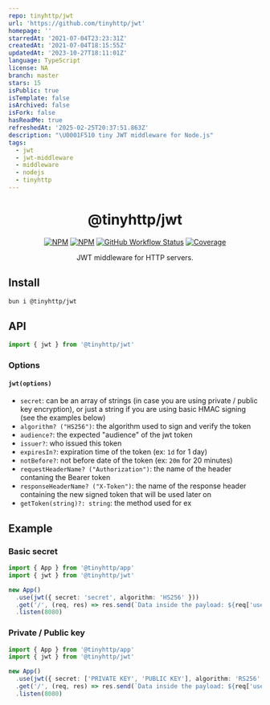 ```yaml
---
repo: tinyhttp/jwt
url: 'https://github.com/tinyhttp/jwt'
homepage: ''
starredAt: '2021-07-04T23:23:31Z'
createdAt: '2021-07-04T18:15:55Z'
updatedAt: '2023-10-27T18:11:01Z'
language: TypeScript
license: NA
branch: master
stars: 15
isPublic: true
isTemplate: false
isArchived: false
isFork: false
hasReadMe: true
refreshedAt: '2025-02-25T20:37:51.863Z'
description: "\U0001F510 tiny JWT middleware for Node.js"
tags:
  - jwt
  - jwt-middleware
  - middleware
  - nodejs
  - tinyhttp
---
```


<div align="center">

# @tinyhttp/jwt

[![NPM][npm-badge]][npm-url] [![NPM][dl-badge]][npm-url] [![GitHub Workflow Status][actions-img]][github-actions] [![Coverage][cov-img]][cov-url]

JWT middleware for HTTP servers.

</div>

## Install

```sh
bun i @tinyhttp/jwt
```

## API

```ts
import { jwt } from '@tinyhttp/jwt'
```

### Options

#### `jwt(options)`

- `secret`: can be an array of strings (in case you are using private / public key encryption), or just a string if you are using basic HMAC signing (see the examples below)
- `algorithm? ("HS256")`: the algorithm used to sign and verify the token
- `audience?`: the expected "audience" of the jwt token
- `issuer?`: who issued this token
- `expiresIn?`: expiration time of the token (ex: `1d` for 1 day)
- `notBefore?`: not before date of the token (ex: `20m` for 20 minutes)
- `requestHeaderName? ("Authorization")`: the name of the header contaning the Bearer token
- `responseHeaderName? ("X-Token")`: the name of the response header containing the new signed token that will be used later on
- `getToken(string)?: string`: the method used for ex

## Example

### Basic secret

```ts
import { App } from '@tinyhttp/app'
import { jwt } from '@tinyhttp/jwt'

new App()
  .use(jwt({ secret: 'secret', algorithm: 'HS256' }))
  .get('/', (req, res) => res.send(`Data inside the payload: ${req['user']}`))
  .listen(8080)
```

### Private / Public key

```ts
import { App } from '@tinyhttp/app'
import { jwt } from '@tinyhttp/jwt'

new App()
  .use(jwt({ secret: ['PRIVATE KEY', 'PUBLIC KEY'], algorithm: 'RS256' }))
  .get('/', (req, res) => res.send(`Data inside the payload: ${req['user']}`))
  .listen(8080)
```

[npm-badge]: https://img.shields.io/npm/v/@tinyhttp/jwt?style=for-the-badge&color=hotpink&label=&logo=npm
[npm-url]: https://npmjs.com/package/@tinyhttp/jwt
[dl-badge]: https://img.shields.io/npm/dt/@tinyhttp/jwt?style=for-the-badge&color=hotpink
[actions-img]: https://img.shields.io/github/actions/workflow/status/tinyhttp/jwt/main.yml?style=for-the-badge&logo=github&label=&color=hotpink
[github-actions]: https://github.com/tinyhttp/jwt/actions
[cov-img]: https://img.shields.io/coveralls/github/tinyhttp/jwt?style=for-the-badge&color=hotpink&a
[cov-url]: https://coveralls.io/github/tinyhttp/jwt

